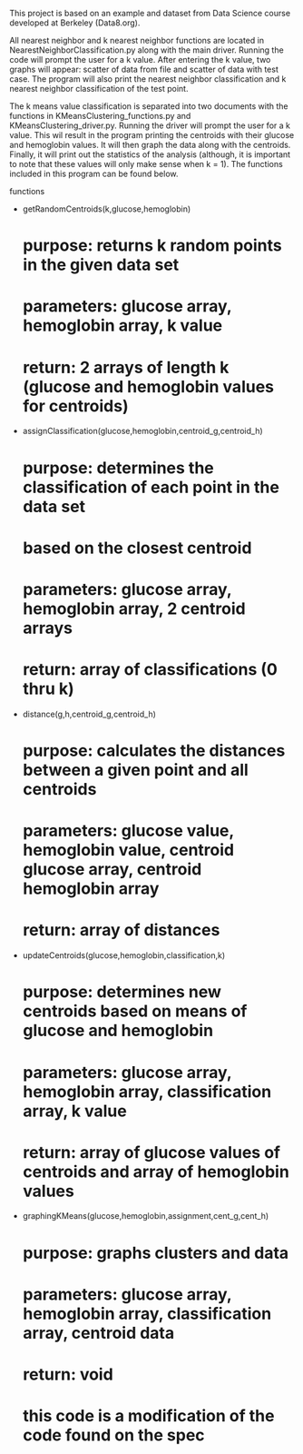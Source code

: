 This project is based on an example and dataset from Data Science course developed at Berkeley (Data8.org).

All nearest neighbor and k nearest neighbor functions are located in 
      NearestNeighborClassification.py 
along with the main driver. Running the code will prompt the user for a k value. After entering the k value, two graphs will appear: scatter of data from file and scatter of data with test case. The program will also print the nearest neighbor classification and k nearest neighbor classification of the test point.

The k means value classification is separated into two documents with the functions in KMeansClustering_functions.py and KMeansClustering_driver.py. Running the driver will prompt the user for a k value. This wil result in the program printing the centroids with their glucose and hemoglobin values. It will then graph the data along with the centroids. Finally, it will print out the statistics of the analysis (although, it is important to note that these values will only make sense when k = 1). The functions included in this program can be found below.

functions
  - getRandomCentroids(k,glucose,hemoglobin)
    # purpose:    returns k random points in the given data set
    # parameters: glucose array, hemoglobin array, k value
    # return:     2 arrays of length k (glucose and hemoglobin values for centroids)
  - assignClassification(glucose,hemoglobin,centroid_g,centroid_h)
    # purpose:    determines the classification of each point in the data set 
    #             based on the closest centroid
    # parameters: glucose array, hemoglobin array, 2 centroid arrays
    # return:     array of classifications (0 thru k)
  - distance(g,h,centroid_g,centroid_h)
    # purpose:    calculates the distances between a given point and all centroids
    # parameters: glucose value, hemoglobin value, centroid glucose array, centroid hemoglobin array
    # return:     array of distances
  - updateCentroids(glucose,hemoglobin,classification,k)
    # purpose:    determines new centroids based on means of glucose and hemoglobin
    # parameters: glucose array, hemoglobin array, classification array, k value
    # return:     array of glucose values of centroids and array of hemoglobin values
  - graphingKMeans(glucose,hemoglobin,assignment,cent_g,cent_h)
    # purpose:    graphs clusters and data
    # parameters: glucose array, hemoglobin array, classification array, centroid data
    # return:     void
    #
    # this code is a modification of the code found on the spec 

